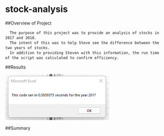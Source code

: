 # stock-analysis


##Overview of Project
```
  The purpose of this project was to provide an analysis of stocks in 2017 and 2018. 
  The intent of this was to help Steve see the difference between the two years of stocks. 
  In addition to providing Steven with this information, the run time of the script was calculated to confirm efficiency.
```

##Results

  ![](Resources/VBA_Challenge_2017.png)
  
##Summary

